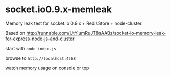 socket.io0.9.x-memleak
======================


Memory leak test for socket.io 0.9.x + RedisStore + node-cluster.

Based on http://runnable.com/UtYiumRuJT8sAABz/socket-io-memory-leak-for-express-node-js-and-cluster


start with `node index.js`

browse to `http://localhost:4568`

watch memory usage on console or top


